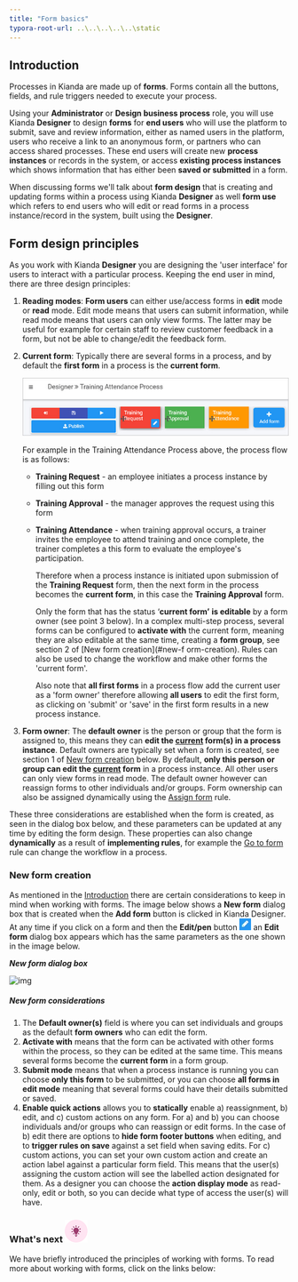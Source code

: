 ```yaml
---
title: "Form basics"
typora-root-url: ..\..\..\..\..\static
---
```




## Introduction

Processes in Kianda are made up of **forms**. Forms contain all the buttons, fields, and rule triggers needed to execute your process.

Using your **Administrator** or **Design business process** role, you will use Kianda **Designer** to design **forms** for **end users** who will use the platform to submit, save and review information, either as named users in the platform, users who receive a link to an anonymous form, or partners who can access shared processes. These end users will create new **process instances** or records in the system, or access **existing process instances** which shows information that has either been **saved or submitted** in a form.

When discussing forms we'll talk about **form design** that is creating and updating forms within a process using Kianda **Designer** as well **form use** which refers to end users who will edit or read forms in a process instance/record in the system, built using the **Designer**.

## Form design principles

As you work with Kianda **Designer** you are designing the 'user interface' for users to interact with a particular process. Keeping the end user in mind, there are three design principles: 

1. **Reading modes**: **Form users** can either use/access forms in **edit** mode or **read** mode. Edit mode means that users can submit information, while read mode means that users can only view forms. The latter may be useful for example for certain staff to review customer feedback in a form, but not be able to change/edit the feedback form.  

2. **Current form**: Typically there are several forms in a process, and by default the **first form** in a process is the **current form**. 

   ![Three form process example](/images/3-form-example.jpg)

   For example in the Training Attendance Process above, the process flow is as follows:

   - **Training Request** - an employee initiates a process instance by filling out this form

   - **Training Approval** - the manager approves the request using this form

   - **Training Attendance** - when training approval occurs, a trainer invites the employee to attend training and once complete, the trainer completes a this form to evaluate the employee's participation.
   
     Therefore when a process instance is initiated upon submission of the **Training Request** form, then the next form in the process becomes the **current form**, in this case the **Training Approval** form.
   
     Only the form that has the status ‘**current form’** **is editable** by a form owner (see point 3 below). In a complex multi-step process, several forms can be configured to **activate with** the current form, meaning they are also editable at the same time, creating a **form group**, see section 2 of [New form creation](#new-f		orm-creation). Rules can also be used to change the workflow and make other forms the 'current form'.
   
     Also note that **all first forms** in a process flow add the current user as a 'form owner' therefore allowing **all users** to edit the first form, as clicking on 'submit' or 'save' in the first form results in a new process instance.

3. **Form owner**: The **default owner** is the person or group that the form is assigned to, this means they can **edit the <u>current</u> form(s) in a process instance**. Default owners are typically set when a form is created, see section 1 of [New form creation](#new-form-creation) below. By default, **only this person or group can edit the <u>current</u> form** in a process instance. All other users can only view forms in read mode. The default owner however can reassign forms to other individuals and/or groups. Form ownership can also be assigned dynamically using the [Assign form](/docs/platform/rules/workflow/assign-form/) rule.

These three considerations are established when the form is created, as seen in the dialog box below, and these parameters can be updated at any time by editing the form design. These properties can also change **dynamically** as a result of **implementing rules**, for example the [Go to form](/docs/platform/rules/workflow/go-to-form/) rule can change the workflow in a process.



### New form creation

As mentioned in the [Introduction](#introduction) there are certain considerations to keep in mind when working with forms. The image below shows a **New form** dialog box that is created when the **Add form** button is clicked in Kianda Designer. At any time if you click on a form and then the **Edit/pen** button ![Edit/pen button](/images/penicon.png) an **Edit form** dialog box appears which has the same parameters as the one shown in the image below.

***New form dialog box***

![img](https://academy.kianda.com/wp-content/uploads/2022/03/newformsegments-1.gif)

##### New form considerations

1. The **Default owner(s)** field is where you can set individuals and groups as the default **form owners** who can edit the form.
2. **Activate with** means that the form can be activated with other forms within the process, so they can be edited at the same time. This means several forms become the **current form** in a form group.
3. **Submit mode** means that when a process instance is running you can choose **only this form** to be submitted, or you can choose **all forms in edit mode** meaning that several forms could have their details submitted or saved.
4. **Enable quick actions** allows you to **statically** enable a) reassignment, b) edit, and c) custom actions on any form. For a) and b) you can choose individuals and/or groups who can reassign or edit forms. In the case of b) edit there are options to **hide form footer buttons** when editing, and to **trigger rules on save** against a set field when saving edits. For c) custom actions, you can set your own custom action and create an action label against a particular form field. This means that the user(s) assigning the custom action will see the labelled action designated for them. As a designer you can choose the **action display mode** as read-only, edit or both, so you can decide what type of access the user(s) will have.



### What's next  ![Idea icon](/images/18.png) ###

We have briefly introduced the principles of working with forms. To read more about working with forms, click on the links below:
